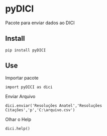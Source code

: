 # pyDICI
Pacote para enviar dados ao DICI

## Install 

```
pip install pyDICI
```

## Use
Importar pacote
```
import pyDICI as dici
```
Enviar Arquivo
```
dici.enviar('Resoluções Anatel','Resoluções Citações','p','C:\arquivo.csv')
```
Olhar o Help
```
dici.help()
```